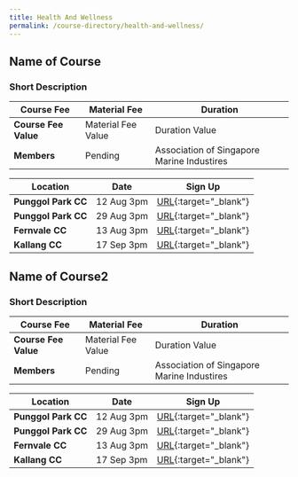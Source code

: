```yaml
---
title: Health And Wellness
permalink: /course-directory/health-and-wellness/
---
```



## Name of Course
### Short Description

| Course Fee | Material Fee | Duration |
|-------------|------|--------------|
| **Course Fee Value** | Material Fee Value | Duration Value |
| **Members** | Pending | Association of Singapore Marine Industires |

| Location | Date | Sign Up |
|-------------|------|--------------|
| **Punggol Park CC** | 12 Aug 3pm | [URL](https://onepa.org/){:target="&#95;blank"} |
| **Punggol Park CC** | 29 Aug 3pm | [URL](https://onepa.org/){:target="&#95;blank"} |
| **Fernvale CC** | 13 Aug 3pm | [URL](https://onepa.org/){:target="&#95;blank"} |
| **Kallang CC** | 17 Sep 3pm | [URL](https://onepa.org/){:target="&#95;blank"} |

## Name of Course2
### Short Description

| Course Fee | Material Fee | Duration |
|-------------|------|--------------|
| **Course Fee Value** | Material Fee Value | Duration Value |
| **Members** | Pending | Association of Singapore Marine Industires |

| Location | Date | Sign Up |
|-------------|------|--------------|
| **Punggol Park CC** | 12 Aug 3pm | [URL](https://onepa.org/){:target="&#95;blank"} |
| **Punggol Park CC** | 29 Aug 3pm | [URL](https://onepa.org/){:target="&#95;blank"} |
| **Fernvale CC** | 13 Aug 3pm | [URL](https://onepa.org/){:target="&#95;blank"} |
| **Kallang CC** | 17 Sep 3pm | [URL](https://onepa.org/){:target="&#95;blank"} |
